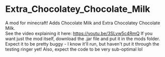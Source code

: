 # Extra_Chocolatey_Chocolate_Milk
A mod for minecraft! Adds Chocolate Milk and Extra Chocolatey Chocolate Milk.    
See the video explaining it here: https://youtu.be/3SLvw5c4RmQ
If you want just the mod itself, download the .jar file and put it in the mods folder.   
Expect it to be pretty buggy - I know it'll run, but haven't put it through the testing ringer yet! Also, expect the code to be very sub-optimal lol
